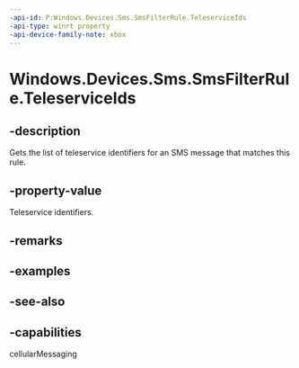 ```yaml
---
-api-id: P:Windows.Devices.Sms.SmsFilterRule.TeleserviceIds
-api-type: winrt property
-api-device-family-note: xbox
---
```


<!-- Property syntax
public Windows.Foundation.Collections.IVector<int> TeleserviceIds { get; }
-->

# Windows.Devices.Sms.SmsFilterRule.TeleserviceIds

## -description
Gets the list of teleservice identifiers for an SMS message that matches this rule.

## -property-value
Teleservice identifiers.

## -remarks

## -examples

## -see-also


## -capabilities
cellularMessaging
